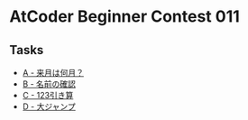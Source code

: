 # AtCoder Beginner Contest 011
## Tasks
- [A - 来月は何月？](https://beta.atcoder.jp/contests/abc011/tasks/abc011_1)
- [B - 名前の確認](https://beta.atcoder.jp/contests/abc011/tasks/abc011_2)
- [C - 123引き算](https://beta.atcoder.jp/contests/abc011/tasks/abc011_3)
- [D - 大ジャンプ](https://beta.atcoder.jp/contests/abc011/tasks/abc011_4)